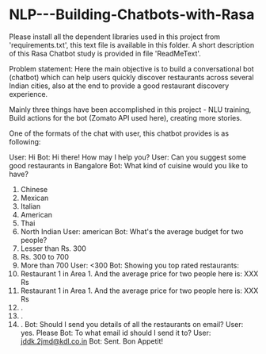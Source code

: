 # NLP---Building-Chatbots-with-Rasa

Please install all the dependent libraries used in this project from 'requirements.txt', this text file is available in this folder.
A short description of this Rasa Chatbot study is provided in file 'ReadMeText'.

Problem statement:
Here the main objective is to build a conversational bot (chatbot) which can help users quickly discover restaurants across several Indian cities, also at the end to provide a good restaurant discovery experience.

Mainly three things have been accomplished in this project - NLU training, Build actions for the bot (Zomato API used here), creating more stories.

One of the formats of the chat with user, this chatbot provides is as following:

User: Hi
Bot: Hi there! How may I help you?
User: Can you suggest some good restaurants in Bangalore
Bot: What kind of cuisine would you like to have?
1. Chinese
2. Mexican
3. Italian
4. American
5. Thai
6. North Indian
User: american
Bot: What's the average budget for two people?
1. Lesser than Rs. 300
2. Rs. 300 to 700
3. More than 700
User: <300
Bot: Showing you top rated restaurants:
1. Restaurant 1 in Area 1. And the average price for two people here is: XXX
Rs
2. Restaurant 1 in Area 1. And the average price for two people here is: XXX
Rs
3. .
4. .
5. .
Bot: Should I send you details of all the restaurants on email?
User: yes. Please
Bot: To what email id should I send it to?
User: jddk.2jmd@kdl.co.in
Bot: Sent. Bon Appetit!
